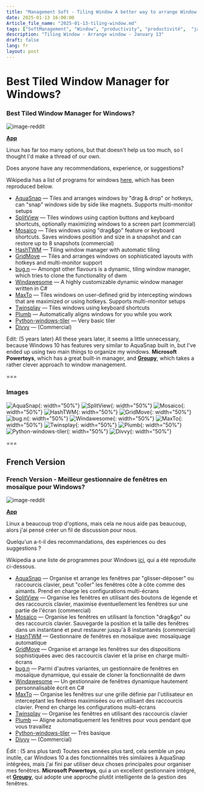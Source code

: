 ```yaml
---
title: "Management Soft - Tiling Window A better way to arrange Window - 13 janvier 2025"
date: 2025-01-13 16:00:00
Article_file_name: "2025-01-13-tiling-window.md"
tags: ["SoftManagement", "Window", "productivity", "productivité",  "jan", "jan-2025"]
description: "Tiling Window - Arrange window - January 13"
draft: false
lang: fr
layout: post
---
```





# Best Tiled Window Manager for Windows?
### Best Tiled Window Manager for Windows?

![image-reddit](https://www.redditstatic.com/desktop2x/img/renderTimingPixel.png)

[**App**](https://www.reddit.com/r/windows/search?q=flair_name%3A%22App%22&restrict_sr=1)

Linux has far too many options, but that doesn't help us too much, so I thought I'd make a thread of our own.

Does anyone have any recommendations, experience, or suggestions?

Wikipedia has a list of programs for windows [here](http://en.wikipedia.org/wiki/Tiling_window_manager#Third-party_addons), which has been reproduced below.

- [AquaSnap](http://www.nurgo-software.com/products/aquasnap) — Tiles and arranges windows by "drag & drop" or hotkeys, can "snap" windows side by side like magnets. Supports multi-monitor setups
- [SplitView](http://www.splitview.com/) — Tiles windows using caption buttons and keyboard shortcuts, optionally maximizing windows to a screen part (commercial)
- [Mosaico](http://www.soulidstudio.com/) — Tiles windows using "drag&go" feature or keyboard shortcuts. Saves windows position and size in a snapshot and can restore up to 8 snapshots (commercial)
- [HashTWM](https://github.com/ZaneA/HashTWM) — Tiling window manager with automatic tiling
- [GridMove](http://jgpaiva.dcmembers.com/gridmove.html) — Tiles and arranges windows on sophisticated layouts with hotkeys and multi-monitor support
- [bug.n](https://github.com/fuhsjr00/bug.n) — Amongst other flavours is a dynamic, tiling window manager, which tries to clone the functionality of dwm
- [Windawesome](https://windawesome.codeplex.com/) — A highly customizable dynamic window manager written in C#
- [MaxTo](http://maxto.net/) — Tiles windows on user-defined grid by intercepting windows that are maximized or using hotkeys. Supports multi-monitor setups
- [Twinsplay](http://www.zinstall.com/products/twinsplay) — Tiles windows using keyboard shortcuts
- [Plumb](http://palatialsoftware.com/plumb) — Automatically aligns windows for you while you work
- [Python-windows-tiler](https://github.com/Tzbob/python-windows-tiler) — Very basic tiler
- [Divvy](http://mizage.com/divvy/) — (Commercial)

Edit: (5 years later) All these years later, it seems a little unnecessary, because Windows 10 has features very similar to AquaSnap built in, but I've ended up using two main things to organize my windows. **Microsoft Powertoys**, which has a great built-in manager, and [**Groupy**](https://www.stardock.com/products/groupy/), which takes a rather clever approach to window management.

===

### Images 
![AquaSnap](https://www.nurgo-software.com/images/aquasnap.png){: width="50%"}
![SplitView](https://www.splitview.com/images/splitview.png){: width="50%"}
![Mosaico](https://www.soulidstudio.com/images/mosaico.png){: width="50%"}
![HashTWM](https://github.com/ZaneA/HashTWM/raw/master/screenshot.png){: width="50%"}
![GridMove](http://jgpaiva.dcmembers.com/images/gridmove.png){: width="50%"}
![bug.n](https://github.com/fuhsjr00/bug.n/raw/master/screenshot.png){: width="50%"}
![Windawesome](https://windawesome.codeplex.com/images/windawesome.png){: width="50%"}
![MaxTo](http://maxto.net/images/maxto.png){: width="50%"}
![Twinsplay](http://www.zinstall.com/images/twinsplay.png){: width="50%"}
![Plumb](http://palatialsoftware.com/images/plumb.png){: width="50%"}
![Python-windows-tiler](https://github.com/Tzbob/python-windows-tiler/raw/master/screenshot.png){: width="50%"}
![Divvy](http://mizage.com/images/divvy.png){: width="50%"}


===

## French Version
### French Version - Meilleur gestionnaire de fenêtres en mosaïque pour Windows?

![image-reddit](https://www.redditstatic.com/desktop2x/img/renderTimingPixel.png)

[**App**](https://www.reddit.com/r/windows/search?q=flair_name%3A%22App%22&restrict_sr=1)

Linux a beaucoup trop d'options, mais cela ne nous aide pas beaucoup, alors j'ai pensé créer un fil de discussion pour nous.

Quelqu'un a-t-il des recommandations, des expériences ou des suggestions ?

Wikipedia a une liste de programmes pour Windows [ici](http://en.wikipedia.org/wiki/Tiling_window_manager#Third-party_addons), qui a été reproduite ci-dessous.

- [AquaSnap](http://www.nurgo-software.com/products/aquasnap) — Organise et arrange les fenêtres par "glisser-déposer" ou raccourcis clavier, peut "coller" les fenêtres côte à côte comme des aimants. Prend en charge les configurations multi-écrans
- [SplitView](http://www.splitview.com/) — Organise les fenêtres en utilisant des boutons de légende et des raccourcis clavier, maximise éventuellement les fenêtres sur une partie de l'écran (commercial)
- [Mosaico](http://www.soulidstudio.com/) — Organise les fenêtres en utilisant la fonction "drag&go" ou des raccourcis clavier. Sauvegarde la position et la taille des fenêtres dans un instantané et peut restaurer jusqu'à 8 instantanés (commercial)
- [HashTWM](https://github.com/ZaneA/HashTWM) — Gestionnaire de fenêtres en mosaïque avec mosaïquage automatique
- [GridMove](http://jgpaiva.dcmembers.com/gridmove.html) — Organise et arrange les fenêtres sur des dispositions sophistiquées avec des raccourcis clavier et la prise en charge multi-écrans
- [bug.n](https://github.com/fuhsjr00/bug.n) — Parmi d'autres variantes, un gestionnaire de fenêtres en mosaïque dynamique, qui essaie de cloner la fonctionnalité de dwm
- [Windawesome](https://windawesome.codeplex.com/) — Un gestionnaire de fenêtres dynamique hautement personnalisable écrit en C#
- [MaxTo](http://maxto.net/) — Organise les fenêtres sur une grille définie par l'utilisateur en interceptant les fenêtres maximisées ou en utilisant des raccourcis clavier. Prend en charge les configurations multi-écrans
- [Twinsplay](http://www.zinstall.com/products/twinsplay) — Organise les fenêtres en utilisant des raccourcis clavier
- [Plumb](http://palatialsoftware.com/plumb) — Aligne automatiquement les fenêtres pour vous pendant que vous travaillez
- [Python-windows-tiler](https://github.com/Tzbob/python-windows-tiler) — Très basique
- [Divvy](http://mizage.com/divvy/) — (Commercial)

Édit : (5 ans plus tard) Toutes ces années plus tard, cela semble un peu inutile, car Windows 10 a des fonctionnalités très similaires à AquaSnap intégrées, mais j'ai fini par utiliser deux choses principales pour organiser mes fenêtres. **Microsoft Powertoys**, qui a un excellent gestionnaire intégré, et [**Groupy**](https://www.stardock.com/products/groupy/), qui adopte une approche plutôt intelligente de la gestion des fenêtres.
